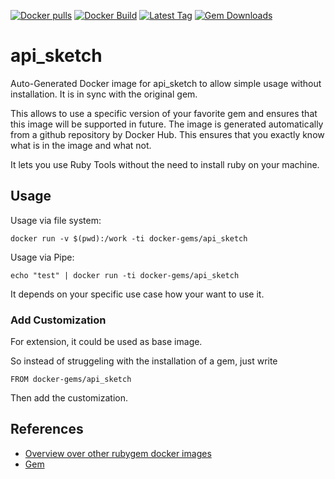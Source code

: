 [![Docker pulls](https://img.shields.io/docker/pulls/rubygem/api_sketch.svg)](https://hub.docker.com/r/rubygem/api_sketch/)
[![Docker Build](https://img.shields.io/docker/automated/rubygem/api_sketch.svg)](https://hub.docker.com/r/rubygem/api_sketch/)
[![Latest Tag](https://img.shields.io/github/tag/docker-rubygem/api_sketch.svg)](https://hub.docker.com/r/rubygem/api_sketch/)
[![Gem Downloads](https://img.shields.io/gem/dt/api_sketch.svg)](https://rubygems.org/gems/api_sketch/)
# api_sketch

Auto-Generated Docker image for api_sketch to allow simple usage without installation.
It is in sync with the original gem.

This allows to use a specific version of your favorite gem and ensures that this image will be supported in future.
The image is generated automatically from a github repository by Docker Hub.
This ensures that you exactly know what is in the image and what not.

It lets you use Ruby Tools without the need to install ruby on your machine.

## Usage

Usage via file system:

`docker run -v $(pwd):/work -ti docker-gems/api_sketch`

Usage via Pipe:

`echo "test" | docker run -ti docker-gems/api_sketch`

It depends on your specific use case how your want to use it.

### Add Customization

For extension, it could be used as base image.

So instead of struggeling with the installation of a gem, just write

`FROM docker-gems/api_sketch`

Then add the customization.

## References

 - [Overview over other rubygem docker images](https://github.com/thinkbot/docker-rubygem)
 - [Gem](https://rubygems.org/gems/api_sketch/)

